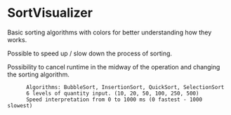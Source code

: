 # SortVisualizer
 
Basic sorting algorithms with colors for better understanding how they works.

Possible to speed up / slow down the process of sorting.

Possibility to cancel runtime in the midway of the operation and changing the sorting algorithm.

          Algorithms: BubbleSort, InsertionSort, QuickSort, SelectionSort
          6 levels of quantity input. (10, 20, 50, 100, 250, 500)
          Speed interpretation from 0 to 1000 ms (0 fastest - 1000 slowest)
